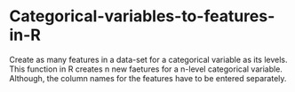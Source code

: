 # Categorical-variables-to-features-in-R
Create as many features in a data-set for a categorical variable as its levels.
This function in R creates n new faetures for a n-level categorical variable. Although, the column names for the features have to be entered separately.
